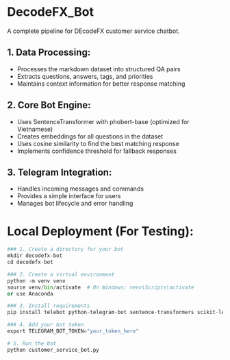 # DecodeFX_Bot
A complete pipeline for DEcodeFX customer service chatbot.

## 1. Data Processing:

- Processes the markdown dataset into structured QA pairs
- Extracts questions, answers, tags, and priorities
- Maintains context information for better response matching


## 2. Core Bot Engine:

- Uses SentenceTransformer with phobert-base (optimized for Vietnamese)
- Creates embeddings for all questions in the dataset
- Uses cosine similarity to find the best matching response
- Implements confidence threshold for fallback responses

## 3. Telegram Integration:

- Handles incoming messages and commands
- Provides a simple interface for users
- Manages bot lifecycle and error handling

# Local Deployment (For Testing):
```python
### 1. Create a directory for your bot
mkdir decodefx-bot
cd decodefx-bot

### 2. Create a virtual environment
python -m venv venv
source venv/bin/activate  # On Windows: venv\Scripts\activate
or use Anaconda

### 3. Install requirements
pip install telebot python-telegram-bot sentence-transformers scikit-learn pandas numpy

### 4. Add your bot token
export TELEGRAM_BOT_TOKEN="your_token_here"

# 5. Run the bot
python customer_service_bot.py
```
